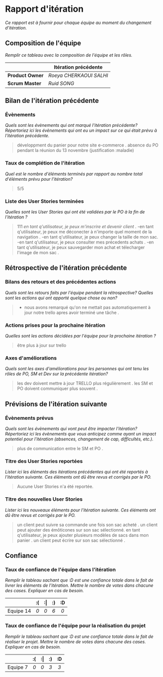 # Rapport d'itération  
*Ce rapport est à fournir pour chaque équipe au moment du changement d'itération.*

## Composition de l'équipe 
*Remplir ce tableau avec la composition de l'équipe et les rôles.*

|  &nbsp;                 | Itération précédente     |
| -------------           |-------------             |
| **Product Owner**       | *Roeya CHERKAOUI SALHI*                |
| **Scrum Master**        | *Ruid SONG*                 |

## Bilan de l'itération précédente  
### Évènements 
*Quels sont les évènements qui ont marqué l'itération précédente? Répertoriez ici les évènements qui ont eu un impact sur ce qui était prévu à l'itération précédente.*
> développment du panier pour notre site e-commerce  .
> absence du PO pendant la réunion du 13 novembre (justification :maladie)



### Taux de complétion de l'itération  
*Quel est le nombre d'éléments terminés par rapport au nombre total d'éléments prévu pour l'itération?*
> 5/5 


### Liste des User Stories terminées
*Quelles sont les User Stories qui ont été validées par le PO à la fin de l'itération ?*
> 111
> *en tant q'utilisateur, je  peux m'inscrire et devenir client .*
> -en tant q'utilisateur, je  peux me déconecter à n'importe quel moment de la navigation .
> -en tant q'utilisateur, je  peux changer la taille  de mon sac.
> -en tant q'utilisateur, je  peux consulter mes précedents achats .
> -en tant q'utilisateur, je  peux sauvegarder mon achat et télecharger l'image de mon sac .

## Rétrospective de l'itération précédente
  
### Bilans des retours et des précédentes actions 
*Quels sont les retours faits par l'équipe pendant la rétrospective? Quelles sont les actions qui ont apporté quelque chose ou non?*
> - nous avons remarqué qu'on ne mettait pas automatiquement à jour notre trello apres avoir terminé une tâche .


### Actions prises pour la prochaine itération
*Quelles sont les actions décidées par l'équipe pour la prochaine itération ?*
>être plus à jour sur trello 

 
### Axes d'améliorations 
*Quels sont les axes d'améliorations pour les personnes qui ont tenu les rôles de PO, SM et Dev sur la précédente itération?*
> les dev doivent mettre à jour TRELLO plus régulièrement .
> les SM et PO doivent communiquer plus souvent .

## Prévisions de l'itération suivante  
### Évènements prévus  
*Quels sont les évènements qui vont peut être impacter l'itération? Répertoriez ici les évènements que vous anticipez comme ayant un impact potentiel pour l'itération (absences, changement de cap, difficultés, etc.).*
> plus de communication entre  le SM et PO  .

### Titre des User Stories reportées  
*Lister ici les éléments des itérations précédentes qui ont été reportés à l'itération suivante. Ces éléments ont dû être revus et corrigés par le PO.*
> Aucune User Stories n'a été reportée.

### Titre des nouvelles User Stories  
*Lister ici les nouveaux éléments pour l'itération suivante. Ces éléments ont dû être revus et corrigés par le PO.*
>un client peut suivre sa commande une fois son sac acheté .
>un client peut ajouter des émôticones sur son sac  sélectionné.
>en tant q'utilisateur, je  peux ajouter plusieurs modèles de sacs dans mon panier .
>un client  peut écrire sur son sac sélectionné .
 

## Confiance 
### Taux de confiance de l'équipe dans l'itération  
*Remplir le tableau sachant que :D est une confiance totale dans le fait de livrer les éléments de l'itération. Mettre le nombre de votes dans chacune des cases. Expliquer en cas de besoin.*

|          	| :( 	| :&#124; 	| :) 	| :D 	|
|:--------:	|:----:	|:----:	    |:----:	|:----:	|
| Equipe 14 	|  *0* 	|  *0* 	    |  *6* 	|  *0* 	|

### Taux de confiance de l'équipe pour la réalisation du projet 
*Remplir le tableau sachant que :D est une confiance totale dans le fait de réaliser le projet. Mettre le nombre de votes dans chacune des cases. Expliquer en cas de besoin.*

|          	| :( 	| :&#124; 	| :) 	| :D 	|
|:--------:	|:----:	|:----:	    |:----:	|:----:	|
| Equipe 7 	|  *0* 	|  *0* 	    |  *3* 	|  *3* 	|

 
 
